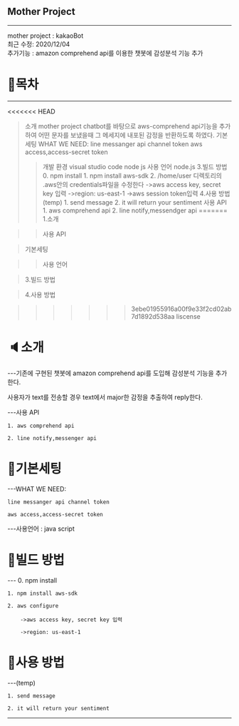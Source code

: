 ## Mother Project
---
mother project : kakaoBot<br>
최근 수정: 2020/12/04<br>
추가기능 : amazon comprehend api를 이용한 챗봇에 감성분석 기능 추가 

# :page_with_curl:목차
---
<<<<<<< HEAD
> 소개
    mother project chatbot를 바탕으로  aws-comprehend api기능을 추가하여
    어떤 문자를 보냈을때 그 메세지에 내포된 감정을 반환하도록 하였다.
> 기본세팅
    WHAT WE NEED: 
    line messanger api channel token
    aws access,access-secret token
> > 개발 환경
   visual studio code
   node js
> > 사용 언어
    node.js
> 3.빌드 방법
    0. npm install
    1. npm install aws-sdk
    2. /home/user 디렉토리의 .aws안의 credentials파일을 수정한다
        ->aws access key, secret key 입력
        ->region: us-east-1
        ->aws session token입력
> 4.사용 방법
    (temp) 
    1. send message
    2. it will return your sentiment
> > 사용 API
    1. aws comprehend api
    2. line notify,messendger api
=======
> 1.소개

> > 사용 API

> 기본세팅

> > 사용 언어
 
> 3.빌드 방법
   
> 4.사용 방법
    

    
>>>>>>> 3ebe01955916a00f9e33f2cd02ab7d1892d538aa
> liscense
# :speaker:소개
---기존에 구현된 챗봇에 amazon comprehend api를 도입해 감성분석 기능을 추가한다.

   사용자가 text를 전송할 경우 text에서  major한 감정을 추출하여 reply한다.
   
---사용 API

    1. aws comprehend api
    
    2. line notify,messenger api

# :bookmark:기본세팅
---WHAT WE NEED: 

    line messanger api channel token
    
    aws access,access-secret token
    
---사용언어 : java script
# :floppy_disk:빌드 방법
--- 0. npm install

    1. npm install aws-sdk
    
    2. aws configure
    
        ->aws access key, secret key 입력
        
        ->region: us-east-1

# :book:사용 방법
---(temp) 

    1. send message
    
    2. it will return your sentiment
---


